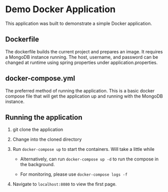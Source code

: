 # Demo Docker Application

This application was built to demonstrate a simple Docker application.

## Dockerfile

The dockerfile builds the current project and prepares an image. It requires a MongoDB instance running.
The host, username, and password can be changed at runtime using spring properties under application.properties.

## docker-compose.yml

The preferred method of running the application. This is a basic docker compose file that will get the application up
and running with the MongoDB instance.

## Running the application

1. git clone the application

2. Change into the cloned directory

3. Run `docker-compose up` to start the containers. Will take a little while

    * Alternatively, can run `docker-compose up -d` to run the compose in the background.

    * For monitoring, please use `docker-compose logs -f`

4. Navigate to `localhost:8080` to view the first page.

